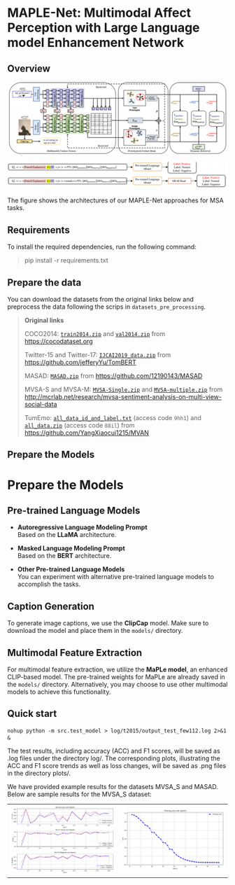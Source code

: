 # MAPLE-Net: Multimodal Affect Perception with Large Language model Enhancement Network

## Overview

![model architectures](figs/overview.png)


![model architectures](figs/flowchart.png)

The figure shows the architectures of  our MAPLE-Net approaches for MSA tasks. 

## Requirements

To install the required dependencies, run the following command:
>pip install -r requirements.txt

## Prepare the data

You can download the datasets from the original links below and preprocess the data following the scrips in `datasets_pre_processing`.

>**Original links**
>
>COCO2014: [`train2014.zip`](http://images.cocodataset.org/zips/train2014.zip) and [`val2014.zip`](http://images.cocodataset.org/zips/val2014.zip) from https://cocodataset.org
>
>Twitter-15 and Twitter-17: [`IJCAI2019_data.zip`](https://drive.google.com/file/d/1PpvvncnQkgDNeBMKVgG2zFYuRhbL873g/view) from https://github.com/jefferyYu/TomBERT
>
>MASAD: [`MASAD.zip`](https://drive.google.com/file/d/19YJ8vEYCb-uEKUqSGFmysUTvNzxhVKFE/view?usp=sharing) from https://github.com/12190143/MASAD
>
>MVSA-S and MVSA-M: [`MVSA-Single.zip`](https://portland-my.sharepoint.com/:u:/g/personal/shiaizhu2-c_my_cityu_edu_hk/Ebcsf1kUpL9Do_u4UfNh7CgBC19i6ldyYbDZwr6lVbkGQQ) and [`MVSA-multiple.zip`](https://portland-my.sharepoint.com/:u:/g/personal/shiaizhu2-c_my_cityu_edu_hk/EV4aaLrE-nxGs4ZNyZ8J_o8Bj6hui-PnU-FKYtG7S5r_xQ) from http://mcrlab.net/research/mvsa-sentiment-analysis-on-multi-view-social-data
>
>TumEmo: [`all_data_id_and_label.txt`](https://pan.baidu.com/s/1O8GmVGCDp_XRftSdEBLghQ) (access code `9hh1`) and [`all_data.zip`](https://pan.baidu.com/s/1F5d1urf67-yaSy-tcsS_4A) (access code `88il`) from https://github.com/YangXiaocui1215/MVAN

## Prepare the Models
# Prepare the Models

## Pre-trained Language Models
- **Autoregressive Language Modeling Prompt**  
  Based on the **LLaMA** architecture.

- **Masked Language Modeling Prompt**  
  Based on the **BERT** architecture.

- **Other Pre-trained Language Models**  
  You can experiment with alternative pre-trained language models to accomplish the tasks.

## Caption Generation
To generate image captions, we use the **ClipCap** model. Make sure to download the model and place them in the `models/` directory.

## Multimodal Feature Extraction
For multimodal feature extraction, we utilize the **MaPLe model**, an enhanced CLIP-based model. The pre-trained weights for MaPLe are already saved in the `models/` directory. Alternatively, you may choose to use other multimodal models to achieve this functionality.

## Quick start

```shell
nohup python -m src.test_model > log/t2015/output_test_few112.log 2>&1 &
```
The test results, including accuracy (ACC) and F1 scores, will be saved as .log files under the directory log/<dataset>. The corresponding plots, illustrating the ACC and F1 score trends as well as loss changes, will be saved as .png files in the directory plots/<dataset>.

We have provided example results for the datasets MVSA_S and MASAD. Below are sample results for the MVSA_S dataset:

<table>
  <tr>
    <td><img src="plots/mvsa_s/mvsa_s.png" alt="Result 1" width="300"></td>
    <td><img src="plots/mvsa_s/training_loss_few221.png" alt="Result 2" width="300"></td>
  </tr>
</table>


